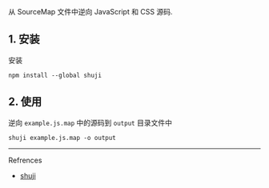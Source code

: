 从 SourceMap 文件中逆向 JavaScript 和 CSS 源码.

## 1. 安装

安装

```
npm install --global shuji
```

## 2. 使用

逆向 `example.js.map` 中的源码到 `output` 目录文件中

```
shuji example.js.map -o output
```

---

Refrences

- [shuji](https://github.com/paazmaya/shuji)